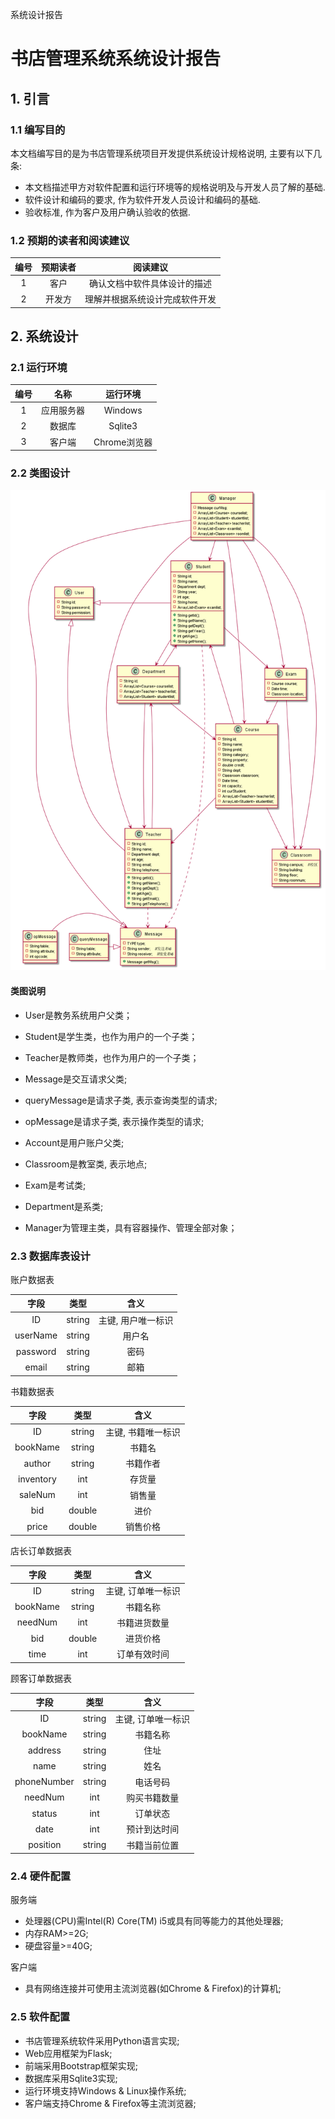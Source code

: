系统设计报告

# 书店管理系统系统设计报告

## 1. 引言

### 1.1 编写目的

本文档编写目的是为书店管理系统项目开发提供系统设计规格说明, 主要有以下几条:

* 本文档描述甲方对软件配置和运行环境等的规格说明及与开发人员了解的基础.
* 软件设计和编码的要求, 作为软件开发人员设计和编码的基础.
* 验收标准, 作为客户及用户确认验收的依据.

### 1.2 预期的读者和阅读建议

|编号|预期读者|阅读建议|
|:----:|:----:|:----:|
|1|客户|确认文档中软件具体设计的描述|
|2|开发方|理解并根据系统设计完成软件开发|

## 2. 系统设计

### 2.1 运行环境

|编号|名称|运行环境|
|:----:|:----:|:----:|
|1|应用服务器|Windows|
|2|数据库|Sqlite3|
|3|客户端|Chrome浏览器|

### 2.2 类图设计

![class_uml](../img/class_uml.png)

#### 类图说明

* User是教务系统用户父类；
* Student是学生类，也作为用户的一个子类；
* Teacher是教师类，也作为用户的一个子类；

* Message是交互请求父类;
* queryMessage是请求子类, 表示查询类型的请求;
* opMessage是请求子类, 表示操作类型的请求;
* Account是用户账户父类;
* Classroom是教室类, 表示地点;
* Exam是考试类;
* Department是系类;
* Manager为管理主类，具有容器操作、管理全部对象；

### 2.3 数据库表设计

账户数据表

|字段|类型|含义|
|:----:|:----:|:----:|
|ID|string|主键, 用户唯一标识|
|userName|string|用户名|
|password|string|密码|
|email|string|邮箱|

书籍数据表

|字段|类型|含义|
|:----:|:----:|:----:|
|ID|string|主键, 书籍唯一标识|
|bookName|string|书籍名|
|author|string|书籍作者|
|inventory|int|存货量|
|saleNum|int|销售量|
|bid|double|进价|
|price|double|销售价格|

店长订单数据表

|字段|类型|含义|
|:----:|:----:|:----:|
|ID|string|主键, 订单唯一标识|
|bookName|string|书籍名称|
|needNum|int|书籍进货数量|
|bid|double|进货价格|
|time|int|订单有效时间|

顾客订单数据表

|字段|类型|含义|
|:----:|:----:|:----:|
|ID|string|主键, 订单唯一标识|
|bookName|string|书籍名称|
|address|string|住址|
|name|string|姓名|
|phoneNumber|string|电话号码|
|needNum|int|购买书籍数量|
|status|int|订单状态|
|date|int|预计到达时间|
|position|string|书籍当前位置|

### 2.4 硬件配置

服务端

* 处理器(CPU)需Intel(R) Core(TM) i5或具有同等能力的其他处理器;
* 内存RAM>=2G;
* 硬盘容量>=40G;

客户端

* 具有网络连接并可使用主流浏览器(如Chrome & Firefox)的计算机;

### 2.5 软件配置

* 书店管理系统软件采用Python语言实现;
* Web应用框架为Flask;
* 前端采用Bootstrap框架实现;
* 数据库采用Sqlite3实现;
* 运行环境支持Windows & Linux操作系统;
* 客户端支持Chrome & Firefox等主流浏览器;